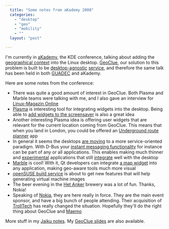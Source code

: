 ```yaml
---
  title: "Some notes from aKademy 2008"
  categories: 
    - "desktop"
    - "geo"
    - "mobility"
    - ""
  layout: "post"

---
```

<p>
I'm currently in <a href="http://akademy.kde.org/">aKademy</a>, the KDE conference, talking about adding the <a href="http://worrydream.com/MagicInk/#inferring_context_from_the_environment">geographical context</a> into the Linux desktop. <a href="http://geoclue.freedesktop.org/">GeoClue</a>, our solution to this problem is built to be <a href="http://www.freedesktop.org/wiki/">desktop-agnostic</a> <a href="http://en.wikipedia.org/wiki/D-Bus">service</a>, and therefore the same talk has been held in both <a href="http://bergie.iki.fi/blog/notes_from_guadec_istanbul.html">GUADEC</a> and aKademy.
</p><p>
Here are some notes from the conference:
</p><ul><li>There was quite a good amount of interest in GeoClue. Both Plasma and Marble teams were talking with me, and I also gave an interview for <a href="http://www.linux-magazin.de/">Linux-Magazin Online</a></li>
<li><a href="http://plasma.kde.org/cms/1029">Plasma</a> is interesting tool for integrating widgets into the desktop. Being able to <a href="http://code.google.com/soc/2008/kde/appinfo.html?csaid=F16B9339F86C1ABA">add widgets to the screensaver</a> is also a great idea</li>
<li>Another interesting Plasma idea is offering user widgets that are relevant for the current location coming from GeoClue. This means that when you land in London, you could be offered an <a href="http://www.apple.com/downloads/dashboard/transportation/tubewidget.html">Underground route planner</a> app</li>
<li>In general it seems the desktops <a href="http://fmontesi.blogspot.com/2008/08/are-we-converging-to-service-oriented.html">are moving</a> to a more service-oriented paradigm. With D-Bus your <a href="http://telepathy.freedesktop.org/">instant messaging functionality</a> for instance can be part of any or all applications. This enables making much thinner and <a href="http://clutter-project.org/">experimental</a> applications that still <a href="http://akademy.kde.org/conference/presentation/14.php">integrate</a> well with the desktop</li>
<li><a href="http://edu.kde.org/marble/">Marble</a> is cool! With it, Qt developers can integrate <a href="http://edu.kde.org/marble/#developers">a map widget</a> into any application, making geo-aware tools much more visual</li>
<li><a href="https://build.opensuse.org/">openSUSE build service</a> is about to get new features that will help generating virtual machine images</li>
<li>The beer evening in the <a href="http://www.hetanker.be/en">Het Anker</a> brewery was a lot of fun. Thanks, Nokia!</li>
<li>Speaking of <a href="http://www.nokia.com/">Nokia</a>, they are here really in force. They are the main event sponsor, and have a big bunch of people attending. Their acquisition of <a href="http://trolltech.com/">TrollTech</a> has really changed the situation. Hopefully they'll do the right thing about GeoClue and <a href="http://maemo.org/">Maemo</a></li>
</ul><p>
More stuff in my <a href="http://bergie.jaiku.com/presence/42097075">Jaiku notes</a>. My <a href="http://docs.google.com/Present?docid=dd4m6zsj_27f793rtgf">GeoClue slides</a> are also available.
</p>
